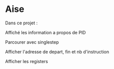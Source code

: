 # Aise

Dans ce projet  :

Affiché les information a propos de PID

Parcourer avec singlestep

Afficher l'adresse de depart, fin et nb d'instruction

Afficher les registers
